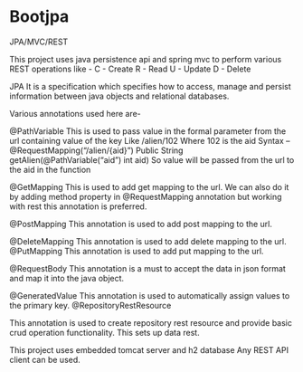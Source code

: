 # Bootjpa
JPA/MVC/REST

This project uses java persistence api and spring mvc to perform various REST operations like -
C - Create
R - Read
U - Update
D - Delete

JPA 
It is a specification which specifies how to access, manage and persist information between java objects and relational databases.

Various annotations used here are-

@PathVariable 
This is used to pass value in the formal parameter from the url containing value of the key 
Like /alien/102
Where 102 is the aid
Syntax – @RequestMapping(“/alien/{aid}”)
Public String getAlien(@PathVariable(“aid”) int aid)
So value will be passed from the url to the aid in the function 

@GetMapping
This is used to add get mapping to the url. We can also do it by adding method property in @RequestMapping annotation but working with rest this annotation is preferred.

@PostMapping
This annotation is used to add post mapping to the url.

@DeleteMapping
This annotation is used to  add delete mapping to the url.
@PutMapping
This annotation is used to add put mapping to the url.

@RequestBody 
This annotation is a must to accept the data in json format and map it into the java object.

@GeneratedValue
This annotation is used to automatically assign values to the primary key.
@RepositoryRestResource 

This annotation is used to create repository rest resource and provide basic crud operation functionality. This sets up data rest.





This project uses embedded tomcat server and h2 database
Any REST API client can be used.

